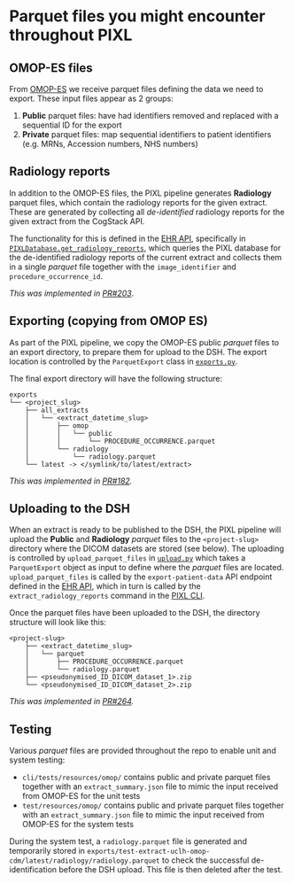 # Parquet files you might encounter throughout PIXL

## OMOP-ES files

From
[OMOP-ES](https://github.com/UCLH-Foundry/the-rolling-skeleton/blob/main/docs/design/100-day-design.md#data-flow-through-components)
we receive parquet files defining the data we need to export. These input files appear as 2 groups:

1. **Public** parquet files: have had identifiers removed and replaced with a sequential ID for the
   export
2. **Private** parquet files: map sequential identifiers to patient identifiers (e.g. MRNs,
   Accession numbers, NHS numbers)

## Radiology reports

In addition to the OMOP-ES files, the PIXL pipeline generates **Radiology** parquet files, which
contain the radiology reports for the given extract. These are generated by collecting all
_de-identified_ radiology reports for the given extract from the CogStack API.

The functionality for this is defined in the [EHR API](../../pixl_ehr/README.md), specifically in
[`PIXLDatabase.get_radiology_reports`](../../pixl_ehr/src/pixl_ehr/_databases.py), which queries the
PIXL database for the de-identified radiology reports of the current extract and collects them
in a single _parquet_ file together with the `image_identifier` and `procedure_occurrence_id`.

_This was implemented in [PR#203](https://github.com/UCLH-Foundry/PIXL/pull/203)_.

## Exporting (copying from OMOP ES)

As part of the PIXL pipeline, we copy the OMOP-ES public _parquet_ files  to an export directory, to
prepare them for upload to the DSH. The export location is controlled by the `ParquetExport` class
in [`exports.py`](../../pixl_core/src/core/exports.py).

The final export directory will have the following structure:

```
exports
└── <project_slug>
    ├── all_extracts
    │   └── <extract_datetime_slug>
    │       ├── omop
    │       │   └── public
    │       │       └── PROCEDURE_OCCURRENCE.parquet
    │       └── radiology
    │           └── radiology.parquet
    └── latest -> </symlink/to/latest/extract>
```

_This was implemented in [PR#182](https://github.com/UCLH-Foundry/PIXL/pull/182)._

## Uploading to the DSH

When an extract is ready to be published to the DSH, the PIXL pipeline will upload the **Public**
and **Radiology** _parquet_ files to the `<project-slug>` directory where the DICOM datasets are
stored (see below). The uploading is controlled by `upload_parquet_files` in
[`upload.py`](../../pixl_core/src/core/upload.py) which takes a `ParquetExport` object as input to
define where the _parquet_ files are located. `upload_parquet_files` is called by the
`export-patient-data` API endpoint defined in the [EHR API](../../pixl_ehr/src/pixl_ehr/main.py),
which in turn is called by the `extract_radiology_reports` command in the
[PIXL CLI](../../cli/README.md).

Once the parquet files have been uploaded to the DSH, the directory structure will look like this:

```
<project-slug>
    ├── <extract_datetime_slug>
    │   └── parquet
    │       ├── PROCEDURE_OCCURRENCE.parquet
    │       └── radiology.parquet
    ├── <pseudonymised_ID_DICOM_dataset_1>.zip
    └── <pseudonymised_ID_DICOM_dataset_2>.zip
```

_This was implemented in [PR#264](https://github.com/UCLH-Foundry/PIXL/pull/264)._

## Testing

Various _parquet_ files are provided throughout the repo to enable unit and system testing:

- `cli/tests/resources/omop/` contains public and private parquet files together with an
  `extract_summary.json` file to mimic the input received from OMOP-ES for the unit tests
- `test/resources/omop/` contains public and private parquet files together with an
  `extract_summary.json` file to mimic the input received from OMOP-ES for the system tests

During the system test, a `radiology.parquet` file is generated and temporarily stored in
`exports/test-extract-uclh-omop-cdm/latest/radiology/radiology.parquet` to check the successful
de-identification before the DSH upload. This file is then deleted after the test.
